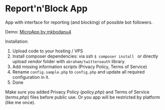 # Report'n'Block App
App with interface for reporting (and blocking) of possible bot followers.

Demo: [MicroApp by mkbodanu4](https://apps.manko.pp.ua/report-n-block/)

Installation:
1. Upload code to your hosting / VPS
2. Install composer dependencies: via ssh `$ composer install ` or directly upload *vendor* folder with `abraham/twitteroauth` library.
3. Add missing information scripts (Privacy Policy, Terms of Service)
4. Rename `config.sample.php` to `config.php` and update all required configuration in it.
5. Done

Make sure you added Privacy Policy (*policy.php*) and Terms of Service (*terms.php*) files before public use.
Or you app will be restricted by platform (like me once).
